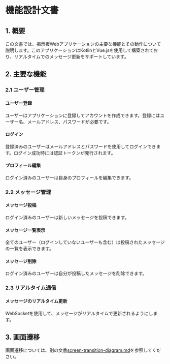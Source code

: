 # 機能設計文書

## 1. 概要

この文書では、掲示板Webアプリケーションの主要な機能とその動作について説明します。このアプリケーションはKotlinとVue.jsを使用して構築されており、リアルタイムでのメッセージ更新をサポートしています。

## 2. 主要な機能

### 2.1 ユーザー管理

#### ユーザー登録
ユーザーはアプリケーションに登録してアカウントを作成できます。登録にはユーザー名、メールアドレス、パスワードが必要です。

#### ログイン
登録済みのユーザーはメールアドレスとパスワードを使用してログインできます。ログイン成功時には認証トークンが発行されます。

#### プロフィール編集
ログイン済みのユーザーは自身のプロフィールを編集できます。

### 2.2 メッセージ管理

#### メッセージ投稿
ログイン済みのユーザーは新しいメッセージを投稿できます。

#### メッセージ一覧表示
全てのユーザー（ログインしていないユーザーも含む）は投稿されたメッセージの一覧を表示できます。

#### メッセージ削除
ログイン済みのユーザーは自分が投稿したメッセージを削除できます。

### 2.3 リアルタイム通信

#### メッセージのリアルタイム更新
WebSocketを使用して、メッセージがリアルタイムで更新されるようにします。

## 3. 画面遷移

画面遷移については、別の文書[screen-transition-diagram.md](screen-transition-diagram.md)を参照してください。
